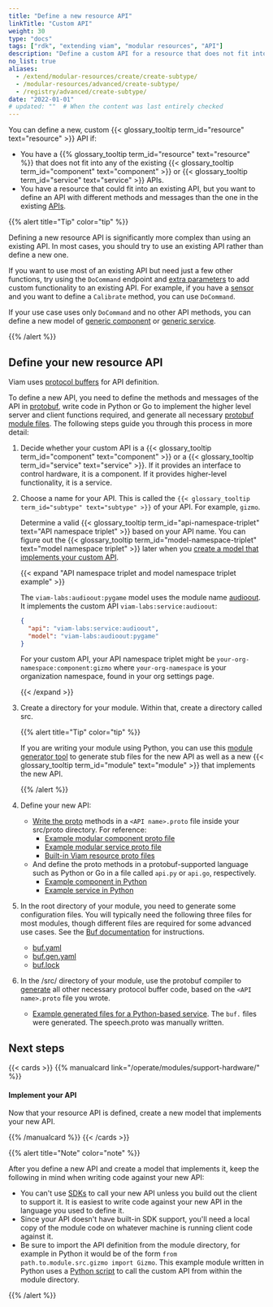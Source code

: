 ```yaml
---
title: "Define a new resource API"
linkTitle: "Custom API"
weight: 30
type: "docs"
tags: ["rdk", "extending viam", "modular resources", "API"]
description: "Define a custom API for a resource that does not fit into existing component or service APIs."
no_list: true
aliases:
  - /extend/modular-resources/create/create-subtype/
  - /modular-resources/advanced/create-subtype/
  - /registry/advanced/create-subtype/
date: "2022-01-01"
# updated: ""  # When the content was last entirely checked
---
```


You can define a new, custom {{< glossary_tooltip term_id="resource" text="resource" >}} API if:

- You have a {{% glossary_tooltip term_id="resource" text="resource" %}} that does not fit into any of the existing {{< glossary_tooltip term_id="component" text="component" >}} or {{< glossary_tooltip term_id="service" text="service" >}} APIs.
- You have a resource that could fit into an existing API, but you want to define an API with different methods and messages than the one in the existing [APIs](/dev/reference/apis/).

{{% alert title="Tip" color="tip" %}}

Defining a new resource API is significantly more complex than using an existing API.
In most cases, you should try to use an existing API rather than define a new one.

If you want to use most of an existing API but need just a few other functions, try using the `DoCommand` endpoint and [extra parameters](/dev/reference/sdks/use-extra-params/) to add custom functionality to an existing API.
For example, if you have a [sensor](/operate/reference/components/sensor/) and you want to define a `Calibrate` method, you can use `DoCommand`.

If your use case uses only `DoCommand` and no other API methods, you can define a new model of [generic component](/operate/reference/components/generic/) or [generic service](/operate/reference/services/generic/).

{{% /alert %}}

## Define your new resource API

Viam uses [protocol buffers](https://protobuf.dev/) for API definition.

To define a new API, you need to define the methods and messages of the API in [protobuf](https://github.com/protocolbuffers/protobuf), write code in Python or Go to implement the higher level server and client functions required, and generate all necessary [protobuf module files](https://buf.build/docs/generate/usage/).
The following steps guide you through this process in more detail:

1. Decide whether your custom API is a {{< glossary_tooltip term_id="component" text="component" >}} or a {{< glossary_tooltip term_id="service" text="service" >}}.
   If it provides an interface to control hardware, it is a component.
   If it provides higher-level functionality, it is a service.
1. Choose a name for your API.
   This is called the `{{< glossary_tooltip term_id="subtype" text="subtype" >}}` of your API.
   For example, `gizmo`.

   Determine a valid {{< glossary_tooltip term_id="api-namespace-triplet" text="API namespace triplet" >}} based on your API name.
   You can figure out the {{< glossary_tooltip term_id="model-namespace-triplet" text="model namespace triplet" >}} later when you [create a model that implements your custom API](/operate/modules/support-hardware/).

   {{< expand "API namespace triplet and model namespace triplet example" >}}

   The `viam-labs:audioout:pygame` model uses the module name [audioout](https://github.com/viam-labs/audioout).
   It implements the custom API `viam-labs:service:audioout`:

   ```json
   {
     "api": "viam-labs:service:audioout",
     "model": "viam-labs:audioout:pygame"
   }
   ```

   For your custom API, your API namespace triplet might be `your-org-namespace:component:gizmo` where `your-org-namespace` is your organization namespace, found in your org settings page.

   {{< /expand >}}

1. Create a directory for your module.
   Within that, create a directory called <file>src</file>.

   {{% alert title="Tip" color="tip" %}}

   If you are writing your module using Python, you can use this [module generator tool](https://github.com/viam-labs/generator-viam-module) to generate stub files for the new API as well as a new {{< glossary_tooltip term_id="module" text="module" >}} that implements the new API.

   {{% /alert %}}

1. Define your new API:

   - [Write the proto](https://protobuf.dev/programming-guides/proto3/) methods in a `<API name>.proto` file inside your <file>src/proto</file> directory.
     For reference:
     - [Example modular component proto file](https://github.com/viamrobotics/viam-python-sdk/blob/main/examples/complex_module/src/proto/gizmo.proto)
     - [Example modular service proto file](https://github.com/viam-labs/speech-service-api/blob/main/src/proto/speech.proto)
     - [Built-in Viam resource proto files](https://github.com/viamrobotics/api/tree/main/proto/viam)
   - And define the proto methods in a protobuf-supported language such as Python or Go in a file called `api.py` or `api.go`, respectively.
     - [Example component in Python](https://github.com/viamrobotics/viam-python-sdk/blob/main/examples/complex_module/src/gizmo/api.py)
     - [Example service in Python](https://github.com/viam-labs/speech-service-api/blob/main/src/speech_service_api/api.py)

1. In the root directory of your module, you need to generate some configuration files.
   You will typically need the following three files for most modules, though different files are required for some advanced use cases.
   See the [Buf documentation](https://buf.build/docs/generate/usage/) for instructions.

   - [<file>buf.yaml</file>](https://buf.build/docs/configuration/v1/buf-gen-yaml/)
   - [<file>buf.gen.yaml</file>](https://buf.build/docs/configuration/v1/buf-gen-yaml/)
   - [<file>buf.lock</file>](https://buf.build/docs/configuration/v1/buf-lock/)

1. In the <file>/src/</file> directory of your module, use the protobuf compiler to [generate](https://buf.build/docs/tutorials/getting-started-with-buf-cli/#generate-code) all other necessary protocol buffer code, based on the `<API name>.proto` file you wrote.

   - [Example generated files for a Python-based service](https://github.com/viam-labs/speech-service-api/tree/main/src/proto).
     The `buf.` files were generated.
     The <file>speech.proto</file> was manually written.

## Next steps

{{< cards >}}
{{% manualcard link="/operate/modules/support-hardware/" %}}

<h4>Implement your API</h4>

Now that your resource API is defined, create a new model that implements your new API.

{{% /manualcard %}}
{{< /cards >}}

{{% alert title="Note" color="note" %}}

After you define a new API and create a model that implements it, keep the following in mind when writing code against your new API:

- You can't use [SDKs](/dev/reference/sdks/) to call your new API unless you build out the client to support it.
  It is easiest to write code against your new API in the language you used to define it.
- Since your API doesn't have built-in SDK support, you'll need a local copy of the module code on whatever machine is running client code against it.
- Be sure to import the API definition from the module directory, for example in Python it would be of the form `from path.to.module.src.gizmo import Gizmo`.
  This example module written in Python uses a [Python script](https://github.com/viamrobotics/viam-python-sdk/blob/main/examples/complex_module/client.py) to call the custom API from within the module directory.

{{% /alert %}}
